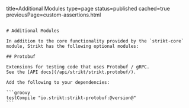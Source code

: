 title=Additional Modules
type=page
status=published
cached=true
previousPage=custom-assertions.html
~~~~~~

# Additional Modules

In addition to the core functionality provided by the `strikt-core` module, Strikt has the following optional modules:

## Protobuf

Extensions for testing code that uses Protobuf / gRPC.
See the [API docs](/api/strikt/strikt.protobuf/).

Add the following to your dependencies:

```groovy
testCompile "io.strikt:strikt-protobuf:@version@"
``` 
